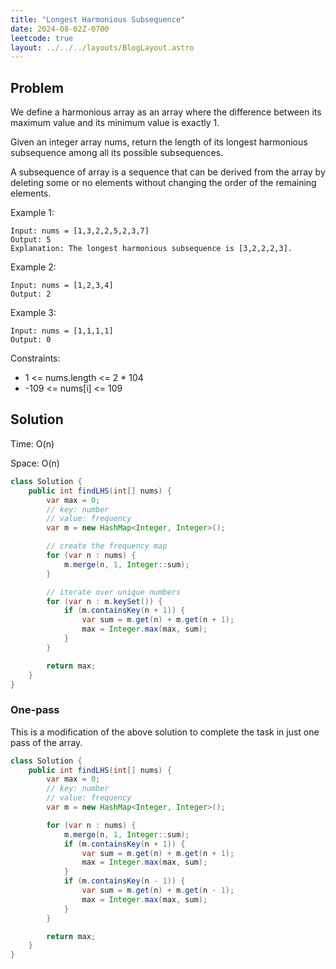 ```yaml
---
title: "Longest Harmonious Subsequence"
date: 2024-08-02Z-0700
leetcode: true
layout: ../../../layouts/BlogLayout.astro
---
```


## Problem

We define a harmonious array as an array where the difference between its maximum value and its minimum value is exactly 1.

Given an integer array nums, return the length of its longest harmonious subsequence among all its possible subsequences.

A subsequence of array is a sequence that can be derived from the array by deleting some or no elements without changing the order of the remaining elements.

Example 1:

```text
Input: nums = [1,3,2,2,5,2,3,7]
Output: 5
Explanation: The longest harmonious subsequence is [3,2,2,2,3].
```

Example 2:

```text
Input: nums = [1,2,3,4]
Output: 2
```

Example 3:

```text
Input: nums = [1,1,1,1]
Output: 0
```

Constraints:

- 1 <= nums.length <= 2 \* 104
- -109 <= nums[i] <= 109

## Solution

Time: O(n)

Space: O(n)

```java
class Solution {
    public int findLHS(int[] nums) {
        var max = 0;
        // key: number
        // value: frequency
        var m = new HashMap<Integer, Integer>();

        // create the frequency map
        for (var n : nums) {
            m.merge(n, 1, Integer::sum);
        }

        // iterate over unique numbers
        for (var n : m.keySet()) {
            if (m.containsKey(n + 1)) {
                var sum = m.get(n) + m.get(n + 1);
                max = Integer.max(max, sum);
            }
        }

        return max;
    }
}
```

### One-pass

This is a modification of the above solution to complete the task in just one pass of the array.

```java
class Solution {
    public int findLHS(int[] nums) {
        var max = 0;
        // key: number
        // value: frequency
        var m = new HashMap<Integer, Integer>();

        for (var n : nums) {
            m.merge(n, 1, Integer::sum);
            if (m.containsKey(n + 1)) {
                var sum = m.get(n) + m.get(n + 1);
                max = Integer.max(max, sum);
            }
            if (m.containsKey(n - 1)) {
                var sum = m.get(n) + m.get(n - 1);
                max = Integer.max(max, sum);
            }
        }

        return max;
    }
}
```
